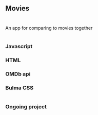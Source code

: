 ## Movies
#
An app for comparing to movies together
#

### Javascript
### HTML
### OMDb api
### Bulma CSS
#
### Ongoing project